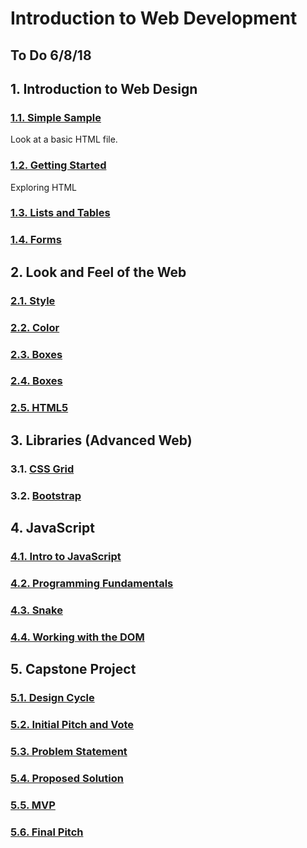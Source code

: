# Introduction to Web Development
## To Do 6/8/18


## 1. Introduction to Web Design

### [1.1. Simple Sample](https://github.com/dylansf/dylansf.github.io/tree/master/webdesign/1.1_simple_sample)
Look at a basic HTML file.  
### [1.2. Getting Started](https://github.com/dylansf/dylansf.github.io/tree/master/webdesign/1.2_getting_started)
Exploring HTML
### [1.3. Lists and Tables](https://github.com/dylansf/dylansf.github.io/tree/master/webdesign/1.3_lists_tables)
### [1.4. Forms](https://github.com/dylansf/dylansf.github.io/tree/master/webdesign/1.4_forms)

## 2. Look and Feel of the Web

### [2.1. Style](https://github.com/dylansf/dylansf.github.io/tree/master/webdesign/2.1_style)
### [2.2. Color](https://github.com/dylansf/dylansf.github.io/tree/master/webdesign/2.2_Color)
### [2.3. Boxes](https://github.com/dylansf/dylansf.github.io/tree/master/webdesign/2.3_Layout)
### [2.4. Boxes](https://github.com/dylansf/dylansf.github.io/tree/master/webdesign/2.4_Boxes)
### [2.5. HTML5](https://github.com/dylansf/dylansf.github.io/tree/master/webdesign/2.5_HTML5)

## 3. Libraries (Advanced Web)

### 3.1. [CSS Grid](https://github.com/dylansf/dylansf.github.io/tree/master/webdesign/3.1_cssgrid)
### 3.2. [Bootstrap](https://github.com/dylansf/dylansf.github.io/tree/master/webdesign/3.2_bootstrap)

## 4. JavaScript

### [4.1. Intro to JavaScript]()
### [4.2. Programming Fundamentals]()
### [4.3. Snake]()
### [4.4. Working with the DOM]()

## 5. Capstone Project

### [5.1. Design Cycle]()
### [5.2. Initial Pitch and Vote]()
### [5.3. Problem Statement]()
### [5.4. Proposed Solution]()
### [5.5. MVP]()
### [5.6. Final Pitch]()

